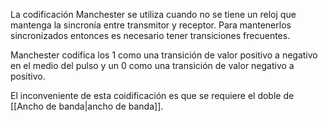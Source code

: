 La codificación Manchester se utiliza cuando no se tiene un reloj que mantenga la sincronía entre transmitor y receptor. Para mantenerlos sincronizados entonces es necesario tener transiciones frecuentes.

Manchester codifica los 1 como una transición de valor positivo a negativo en el medio del pulso y un 0 como una transición de valor negativo a positivo.

El inconveniente de esta coidificación es que se requiere el doble de [[Ancho de banda|ancho de banda]].
